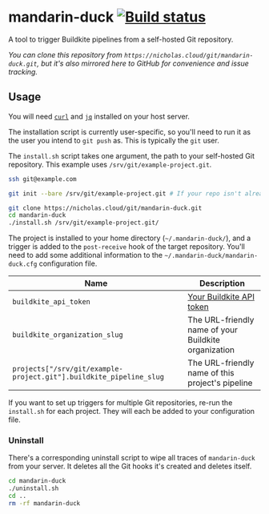 # mandarin-duck [![Build status](https://badge.buildkite.com/e2e9dc24f63475920927734c9faab681d4606556fa25993eb4.svg)](https://buildkite.com/nchlswhttkr/mandarin-duck)

A tool to trigger Buildkite pipelines from a self-hosted Git repository.

_You can clone this repository from `https://nicholas.cloud/git/mandarin-duck.git`, but it's also mirrored here to GitHub for convenience and issue tracking._

## Usage

You will need [`curl`](https://curl.se/) and [`jq`](https://stedolan.github.io/jq/) installed on your host server.

The installation script is currently user-specific, so you'll need to run it as the user you intend to `git push` as. This is typically the `git` user.

The `install.sh` script takes one argument, the path to your self-hosted Git repository. This example uses `/srv/git/example-project.git`.

```sh
ssh git@example.com

git init --bare /srv/git/example-project.git # If your repo isn't already set up

git clone https://nicholas.cloud/git/mandarin-duck.git
cd mandarin-duck
./install.sh /srv/git/example-project.git/
```

The project is installed to your home directory (`~/.mandarin-duck/`), and a trigger is added to the `post-receive` hook of the target repository. You'll need to add some additional information to the `~/.mandarin-duck/mandarin-duck.cfg` configuration file.

| Name                                                               | Description                                                                     |
| ------------------------------------------------------------------ | ------------------------------------------------------------------------------- |
| `buildkite_api_token`                                              | [Your Buildkite API token](https://buildkite.com/docs/apis/managing-api-tokens) |
| `buildkite_organization_slug`                                      | The URL-friendly name of your Buildkite organization                            |
| `projects["/srv/git/example-project.git"].buildkite_pipeline_slug` | The URL-friendly name of this project's pipeline                                |

If you want to set up triggers for multiple Git repositories, re-run the `install.sh` for each project. They will each be added to your configuration file.

### Uninstall

There's a corresponding uninstall script to wipe all traces of `mandarin-duck` from your server. It deletes all the Git hooks it's created and deletes itself.

```sh
cd mandarin-duck
./uninstall.sh
cd ..
rm -rf mandarin-duck
```
